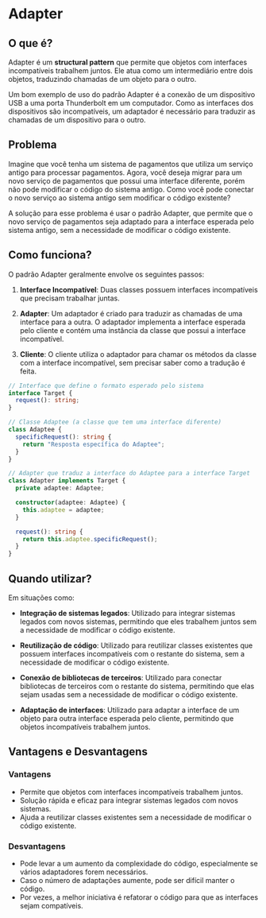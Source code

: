 # Adapter

## O que é?

Adapter é um **structural pattern** que permite que objetos com interfaces incompatíveis trabalhem juntos. Ele atua como um intermediário entre dois objetos, traduzindo chamadas de um objeto para o outro.

Um bom exemplo de uso do padrão Adapter é a conexão de um dispositivo USB a uma porta Thunderbolt em um computador. Como as interfaces dos dispositivos são incompatíveis, um adaptador é necessário para traduzir as chamadas de um dispositivo para o outro.

## Problema

Imagine que você tenha um sistema de pagamentos que utiliza um serviço antigo para processar pagamentos. Agora, você deseja migrar para um novo serviço de pagamentos que possui uma interface diferente, porém não pode modificar o código do sistema antigo. Como você pode conectar o novo serviço ao sistema antigo sem modificar o código existente?

A solução para esse problema é usar o padrão Adapter, que permite que o novo serviço de pagamentos seja adaptado para a interface esperada pelo sistema antigo, sem a necessidade de modificar o código existente.

## Como funciona?

O padrão Adapter geralmente envolve os seguintes passos:

1. **Interface Incompatível**: Duas classes possuem interfaces incompatíveis que precisam trabalhar juntas.

2. **Adapter**: Um adaptador é criado para traduzir as chamadas de uma interface para a outra. O adaptador implementa a interface esperada pelo cliente e contém uma instância da classe que possui a interface incompatível.

3. **Cliente**: O cliente utiliza o adaptador para chamar os métodos da classe com a interface incompatível, sem precisar saber como a tradução é feita.

```typescript
// Interface que define o formato esperado pelo sistema
interface Target {
  request(): string;
}

// Classe Adaptee (a classe que tem uma interface diferente)
class Adaptee {
  specificRequest(): string {
    return "Resposta específica do Adaptee";
  }
}

// Adapter que traduz a interface do Adaptee para a interface Target
class Adapter implements Target {
  private adaptee: Adaptee;

  constructor(adaptee: Adaptee) {
    this.adaptee = adaptee;
  }

  request(): string {
    return this.adaptee.specificRequest();
  }
}
```

## Quando utilizar?

Em situações como:

- **Integração de sistemas legados**:
  Utilizado para integrar sistemas legados com novos sistemas, permitindo que eles trabalhem juntos sem a necessidade de modificar o código existente.

- **Reutilização de código**:
  Utilizado para reutilizar classes existentes que possuem interfaces incompatíveis com o restante do sistema, sem a necessidade de modificar o código existente.

- **Conexão de bibliotecas de terceiros**:
  Utilizado para conectar bibliotecas de terceiros com o restante do sistema, permitindo que elas sejam usadas sem a necessidade de modificar o código existente.

- **Adaptação de interfaces**:
  Utilizado para adaptar a interface de um objeto para outra interface esperada pelo cliente, permitindo que objetos incompatíveis trabalhem juntos.

## Vantagens e Desvantagens

### Vantagens

- Permite que objetos com interfaces incompatíveis trabalhem juntos.
- Solução rápida e eficaz para integrar sistemas legados com novos sistemas.
- Ajuda a reutilizar classes existentes sem a necessidade de modificar o código existente.

### Desvantagens

- Pode levar a um aumento da complexidade do código, especialmente se vários adaptadores forem necessários.
- Caso o número de adaptações aumente, pode ser difícil manter o código.
- Por vezes, a melhor iniciativa é refatorar o código para que as interfaces sejam compatíveis.
